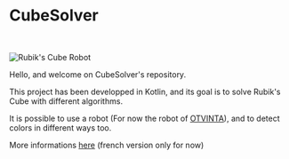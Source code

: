 # CubeSolver

<br>

![Rubik's Cube Robot](presentation-pics/myrobot.gif)

Hello, and welcome on CubeSolver's repository.

This project has been developped in Kotlin, and its goal is to solve Rubik's Cube with different algorithms.

It is possible to use a robot (For now the robot of [OTVINTA](http://www.rcr3d.com/)), and to detect colors in different ways too.

More informations [here](http://malrickcostantini.com/) (french version only for now)